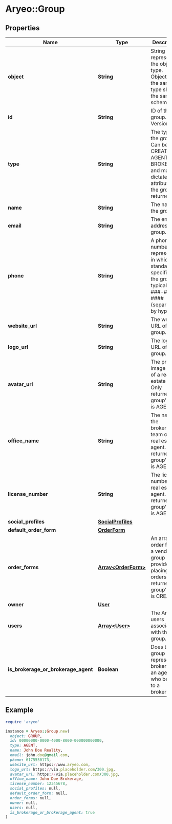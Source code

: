 # Aryeo::Group

## Properties

| Name | Type | Description | Notes |
| ---- | ---- | ----------- | ----- |
| **object** | **String** | String representing the object’s type. Objects of the same type share the same schema. | [optional] |
| **id** | **String** | ID of the group. UUID Version 4. |  |
| **type** | **String** | The type of the group. Can be CREATOR, AGENT, or BROKERAGE, and may dictate the attributes of the group returned. |  |
| **name** | **String** | The name of the group. |  |
| **email** | **String** | The email address of a group. | [optional] |
| **phone** | **String** | A phone number represented in whichever standards specified by the group, typically ###-###-#### (separated by hyphens). | [optional] |
| **website_url** | **String** | The website URL of a group. | [optional] |
| **logo_url** | **String** | The logo URL of a group. | [optional] |
| **avatar_url** | **String** | The profile image URL of a real estate agent. Only returned if group&#39;s type is AGENT. | [optional] |
| **office_name** | **String** | The name of the brokerage or team of a real estate agent. Only returned if group&#39;s type is AGENT. | [optional] |
| **license_number** | **String** | The license number of a real estate agent. Only returned if group&#39;s type is AGENT. | [optional] |
| **social_profiles** | [**SocialProfiles**](SocialProfiles.md) |  | [optional] |
| **default_order_form** | [**OrderForm**](OrderForm.md) |  | [optional] |
| **order_forms** | [**Array&lt;OrderForm&gt;**](OrderForm.md) | An array of order forms a vendor group provides for placing orders. Only returned if group&#39;s type is CREATOR.  | [optional] |
| **owner** | [**User**](User.md) |  | [optional] |
| **users** | [**Array&lt;User&gt;**](User.md) | The Aryeo users associated with this group. | [optional] |
| **is_brokerage_or_brokerage_agent** | **Boolean** | Does this group represent a brokerage or an agent who belongs to a brokerage? |  |

## Example

```ruby
require 'aryeo'

instance = Aryeo::Group.new(
  object: GROUP,
  id: 00000000-0000-4000-8000-000000000000,
  type: AGENT,
  name: John Doe Reality,
  email: john.doe@gmail.com,
  phone: 6175550173,
  website_url: https://www.aryeo.com,
  logo_url: https://via.placeholder.com/300.jpg,
  avatar_url: https://via.placeholder.com/300.jpg,
  office_name: John Doe Brokerage,
  license_number: 12345678,
  social_profiles: null,
  default_order_form: null,
  order_forms: null,
  owner: null,
  users: null,
  is_brokerage_or_brokerage_agent: true
)
```


